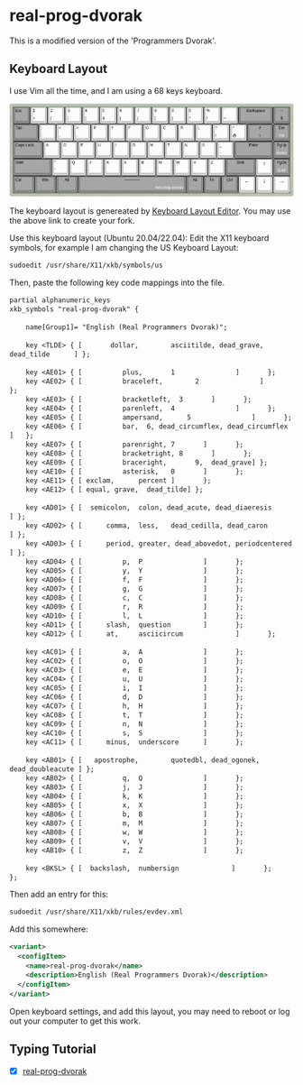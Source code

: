 # real-prog-dvorak

This is a modified version of the 'Programmers Dvorak'.

## Keyboard Layout

I use Vim all the time, and I am using a 68 keys keyboard.

![real-prog-dvorak](app/public/real-prog-dvorak.png)

The keyboard layout is genereated by
[Keyboard Layout Editor](http://www.keyboard-layout-editor.com/#/gists/dbb92bdd7c9b13380194a4e436c2265f).
You may use the above link to create your fork.

Use this keyboard layout (Ubuntu 20.04/22.04):
Edit the X11 keyboard symbols, for example I am changing the US Keyboard Layout:

```bash
sudoedit /usr/share/X11/xkb/symbols/us
```

Then, paste the following key code mappings into the file.

```
partial alphanumeric_keys
xkb_symbols "real-prog-dvorak" {

    name[Group1]= "English (Real Programmers Dvorak)";

    key <TLDE> { [       dollar,        asciitilde, dead_grave, dead_tilde      ] };

    key <AE01> { [          plus,       1               ]       };
    key <AE02> { [          braceleft,        2               ]       };
    key <AE03> { [          bracketleft,  3       ]       };
    key <AE04> { [          parenleft,  4               ]       };
    key <AE05> { [          ampersand,      5               ]       };
    key <AE06> { [          bar,  6, dead_circumflex, dead_circumflex ]   };
    key <AE07> { [          parenright, 7       ]       };
    key <AE08> { [          bracketright, 8       ]       };
    key <AE09> { [          braceright,       9,  dead_grave] };
    key <AE10> { [          asterisk,   0       ]       };
    key <AE11> { [ exclam,      percent ]       };
    key <AE12> { [ equal, grave,  dead_tilde] };

    key <AD01> { [  semicolon,  colon, dead_acute, dead_diaeresis       ] };
    key <AD02> { [      comma,  less,   dead_cedilla, dead_caron        ] };
    key <AD03> { [      period, greater, dead_abovedot, periodcentered  ] };
    key <AD04> { [          p,  P               ]       };
    key <AD05> { [          y,  Y               ]       };
    key <AD06> { [          f,  F               ]       };
    key <AD07> { [          g,  G               ]       };
    key <AD08> { [          c,  C               ]       };
    key <AD09> { [          r,  R               ]       };
    key <AD10> { [          l,  L               ]       };
    key <AD11> { [      slash,  question        ]       };
    key <AD12> { [      at,     asciicircum             ]       };

    key <AC01> { [          a,  A               ]       };
    key <AC02> { [          o,  O               ]       };
    key <AC03> { [          e,  E               ]       };
    key <AC04> { [          u,  U               ]       };
    key <AC05> { [          i,  I               ]       };
    key <AC06> { [          d,  D               ]       };
    key <AC07> { [          h,  H               ]       };
    key <AC08> { [          t,  T               ]       };
    key <AC09> { [          n,  N               ]       };
    key <AC10> { [          s,  S               ]       };
    key <AC11> { [      minus,  underscore      ]       };

    key <AB01> { [   apostrophe,        quotedbl, dead_ogonek, dead_doubleacute ] };
    key <AB02> { [          q,  Q               ]       };
    key <AB03> { [          j,  J               ]       };
    key <AB04> { [          k,  K               ]       };
    key <AB05> { [          x,  X               ]       };
    key <AB06> { [          b,  B               ]       };
    key <AB07> { [          m,  M               ]       };
    key <AB08> { [          w,  W               ]       };
    key <AB09> { [          v,  V               ]       };
    key <AB10> { [          z,  Z               ]       };

    key <BKSL> { [  backslash,  numbersign             ]       };
};
```

Then add an entry for this:

```bash
sudoedit /usr/share/X11/xkb/rules/evdev.xml
```

Add this somewhere:
```xml
<variant>
  <configItem>
    <name>real-prog-dvorak</name>
    <description>English (Real Programmers Dvorak)</description>
  </configItem>
</variant>
```

Open keyboard settings, and add this layout, you may need to reboot or log out
your computer to get this work.

## Typing Tutorial

- [x] [real-prog-dvorak](https://pseudocc.github.io/real-prog-dvorak/)
